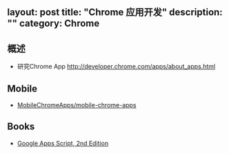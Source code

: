 layout: post
title: "Chrome 应用开发"
description: ""
category: Chrome
---

## 概述

- 研究Chrome App <http://developer.chrome.com/apps/about_apps.html>

## Mobile

- [MobileChromeApps/mobile-chrome-apps](https://github.com/MobileChromeApps/mobile-chrome-apps/)

## Books

- [Google Apps Script, 2nd Edition](http://www.salttiger.com/google-apps-script-2nd-edition/)
